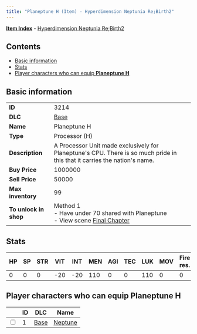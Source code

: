 ```yaml
---
title: "Planeptune H (Item) - Hyperdimension Neptunia Re;Birth2"
---
```


[**Item Index**](/neptunia/rb2/item/index.html) - [Hyperdimension Neptunia Re;Birth2](/neptunia/rb2)

## Contents

- [Basic information](#basic-information)
- [Stats](#stats)
- [Player characters who can equip **Planeptune H**](#player-characters-who-can-equip-planeptune-h)

## Basic information

|   |   |
| -- | -- |
| **ID** | 3214 |
| **DLC** | [Base](/neptunia/rb2/dlc/0-base.html) |
| **Name** | Planeptune H |
| **Type** | Processor (H) |
| **Description** | A Processor Unit made exclusively for Planeptune's CPU. There is so much pride in this that it carries the nation's name. |
| **Buy Price** | 1000000 |
| **Sell Price** | 50000 |
| **Max inventory** | 99 |
| **To unlock in shop** | Method 1<br />- Have under 70 shared with Planeptune<br />- View scene [Final Chapter](/neptunia/rb2/scene/0-467-final-chapter.html) |

## Stats

| HP | SP | STR | VIT | INT | MEN | AGI | TEC | LUK | MOV | Fire res. | Ice res. | Wind res. | Lightning res. |
| -- | -- | --- | --- | --- | --- | --- | --- | --- | --- | --------- | -------- | --------- | -------------- |
| 0 | 0 | 0 | -20 | -20 | 110 | 0 | 0 | 110 | 0 | 0 | 0 | 0 | 0 |

## Player characters who can equip **Planeptune H**

|    | ID | DLC | Name |
| -- | -- | --- | ---- |
| <input type="checkbox" id="rb2-player-0-1" class="trackbox" /> | 1 | [Base](/neptunia/rb2/dlc/0-base.html) | [Neptune](/neptunia/rb2/player/0-1-neptune.html) |